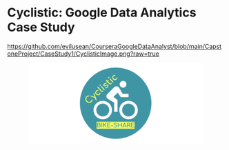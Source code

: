# Cyclistic: Google Data Analytics Case Study
https://github.com/evilusean/CourseraGoogleDataAnalyst/blob/main/CapstoneProject/CaseStudy1/CyclisticImage.png?raw=true
<p align="center">  
<img src="https://github.com/evilusean/CourseraGoogleDataAnalyst/blob/main/CapstoneProject/CaseStudy1/CyclisticImage.png"
width="400"></center>  
</p>
